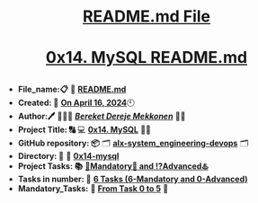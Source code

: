 <H1 align="center", height="1500"> <ins> README.md File </ins> </H1>
<H1 align="center"> <ins> 0x14. MySQL README.md</ins> </H1>

##

* **File_name:📋** 📖 [**README.md**](https://github.com/BekiHabesha/alx-system_engineering-devops/blob/master/0x14-mysql/README.md)
* **Created: 📅** <ins>**On April 16, 2024**</ins>🕙
* **Author:🖊️** 👨🏻‍💻 [***Bereket Dereje Mekkonen***](https://intranet.alxswe.com/users/BereketDerejeMekonnen) 🧑‍💻
* **Project Title: 🔠**  💻 [**0x14. MySQL**](https://intranet.alxswe.com/projects/280) 📝🔡
* **GitHub repository: 📦** 🗂 [**alx-system_engineering-devops**](https://github.com/BekiHabesha/alx-system_engineering-devops) 🗂
* **Directory: 💼** 📂 [**0x14-mysql**](https://github.com/BekiHabesha/alx-system_engineering-devops/tree/master/0x14-mysql)
* **Project Tasks: 📚** <ins>**💯Mandatory💯 and ⁉️Advanced♨️**</ins>
* **Tasks in number: 🔢** <ins>**6 Tasks (6-Mandatory and 0-Advanced)**</ins>
* **Mandatory_Tasks:** 💯 <ins>**From Task 0 to 5**</ins> 💯

### 
